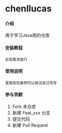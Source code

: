 # chenllucas

#### 介绍
用于学习Java用的仓库

#### 安装教程

    实现需求就行

#### 使用说明

    里面有些案例可以尝试自己写写

#### 参与贡献

1.  Fork 本仓库
2.  新建 Feat_xxx 分支
3.  提交代码
4.  新建 Pull Request
